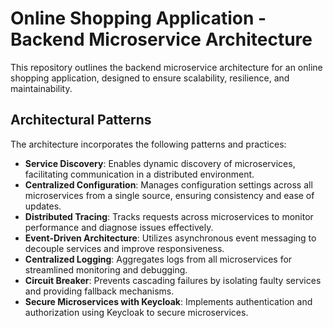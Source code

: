 # Online Shopping Application - Backend Microservice Architecture

This repository outlines the backend microservice architecture for an online shopping application, designed to ensure scalability, resilience, and maintainability.

## Architectural Patterns

The architecture incorporates the following patterns and practices:

- **Service Discovery**: Enables dynamic discovery of microservices, facilitating communication in a distributed environment.
- **Centralized Configuration**: Manages configuration settings across all microservices from a single source, ensuring consistency and ease of updates.
- **Distributed Tracing**: Tracks requests across microservices to monitor performance and diagnose issues effectively.
- **Event-Driven Architecture**: Utilizes asynchronous event messaging to decouple services and improve responsiveness.
- **Centralized Logging**: Aggregates logs from all microservices for streamlined monitoring and debugging.
- **Circuit Breaker**: Prevents cascading failures by isolating faulty services and providing fallback mechanisms.
- **Secure Microservices with Keycloak**: Implements authentication and authorization using Keycloak to secure microservices.
